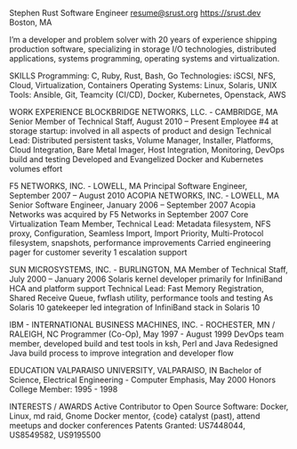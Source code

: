---
---

Stephen Rust
Software Engineer   resume@srust.org   https://srust.dev   Boston, MA

I’m a developer and problem solver with 20 years of experience shipping production software, specializing in storage I/O technologies, distributed applications, systems programming, operating systems and virtualization.

SKILLS
Programming: C, Ruby, Rust, Bash, Go
Technologies: iSCSI, NFS, Cloud, Virtualization, Containers
Operating Systems: Linux, Solaris, UNIX
Tools: Ansible, Git, Teamcity (CI/CD), Docker, Kubernetes, Openstack, AWS

WORK EXPERIENCE
BLOCKBRIDGE NETWORKS, LLC. - CAMBRIDGE, MA 
Senior Member of Technical Staff, August 2010 – Present
Employee #4 at storage startup: involved in all aspects of product and design
Technical Lead: Distributed persistent tasks, Volume Manager, Installer, Platforms, Cloud Integration, Bare Metal Imager, Host Integration, Monitoring, DevOps build and testing
Developed and Evangelized Docker and Kubernetes volumes effort

F5 NETWORKS, INC. - LOWELL, MA 
Principal Software Engineer, September 2007 – August 2010
ACOPIA NETWORKS, INC. - LOWELL, MA 
Senior Software Engineer, January 2006 – September 2007
Acopia Networks was acquired by F5 Networks in September 2007
Core Virtualization Team Member, Technical Lead: Metadata filesystem, NFS proxy, Configuration, Seamless Import, Import Priority, Multi-Protocol filesystem, snapshots, performance improvements
Carried engineering pager for customer severity 1 escalation support

SUN MICROSYSTEMS, INC. - BURLINGTON, MA 
Member of Technical Staff, July 2000 – January 2006
Solaris kernel developer primarily for InfiniBand HCA and platform support 
Technical Lead: Fast Memory Registration, Shared Receive Queue, fwflash utility, performance tools and testing
As Solaris 10 gatekeeper led integration of InfiniBand stack in Solaris 10

IBM - INTERNATIONAL BUSINESS MACHINES, INC. - ROCHESTER, MN / RALEIGH, NC 
Programmer (Co-Op), May 1997 - August 1999
DevOps team member, developed build and test tools in ksh, Perl and Java
Redesigned Java build process to improve integration and developer flow


EDUCATION
VALPARAISO UNIVERSITY, VALPARAISO, IN
Bachelor of Science, Electrical Engineering - Computer Emphasis, May 2000
Honors College Member: 1995 - 1998


INTERESTS /
AWARDS
Active Contributor to Open Source Software: Docker, Linux, md raid, Gnome
Docker mentor, {code} catalyst (past), attend meetups and docker conferences 
Patents Granted: US7448044, US8549582, US9195500

